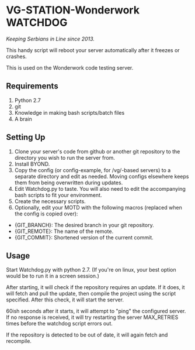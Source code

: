 VG-STATION-Wonderwork WATCHDOG
===================
<em>Keeping Serbians in Line since 2013.</em>

This handy script will reboot your server automatically 
after it freezes or crashes.  

This is used on the Wonderwork code testing server.

Requirements
------------

1. Python 2.7
2. git
3. Knowledge in making bash scripts/batch files
4. A brain

Setting Up
----------

1. Clone your server's code from github or another git repository to the directory you wish to run the server from.
2. Install BYOND.
3. Copy the config (or config-example, for /vg/-based servers) to a separate directory and edit as needed.  Moving configs elsewhere keeps them from being overwritten during updates.
4. Edit Watchdog.py to taste.  You will also need to edit the accompanying bash scripts to fit your environment.
5. Create the necessary scripts.
6. Optionally, edit your MOTD with the following macros (replaced when the config is copied over):
  * {GIT_BRANCH}: The desired branch in your git repository.
  * {GIT_REMOTE}: The name of the remote.
  * {GIT_COMMIT}: Shortened version of the current commit.

Usage
-----
Start Watchdog.py with python 2.7.  (If you're on linux, your best option would be to run it in a screen session.)

After starting, it will check if the repository requires an update.  If it does, it will 
fetch and pull the update, then compile the project using the script specified.  After 
this check, it will start the server.

60ish seconds after it starts, it will attempt to "ping" the configured server.  If no 
response is received, it will try restarting the server MAX_RETRIES times before the 
watchdog script errors out.

If the repository is detected to be out of date, it will again fetch and recompile.
